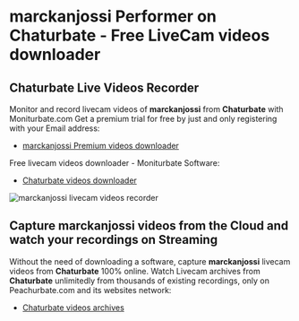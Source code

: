 # marckanjossi Performer on Chaturbate - Free LiveCam videos downloader

## Chaturbate Live Videos Recorder

Monitor and record livecam videos of **marckanjossi** from **Chaturbate** with Moniturbate.com
Get a premium trial for free by just and only registering with your Email address:
* [marckanjossi Premium videos downloader](https://moniturbate.com/request-demo-licence-key.html)

Free livecam videos downloader - Moniturbate Software:
* [Chaturbate videos downloader](https://moniturbate.com/moniturbate-download-software.html)

![marckanjossi livecam videos recorder](https://peachurnet.com/templates/moniturbate-software.png)


## Capture marckanjossi videos from the Cloud and watch your recordings on Streaming

Without the need of downloading a software, capture **marckanjossi** livecam videos from **Chaturbate** 100% online.
Watch Livecam archives from **Chaturbate** unlimitedly from thousands of existing recordings, only on Peachurbate.com and its websites network:
* [Chaturbate videos archives](https://peachurnet.com/)